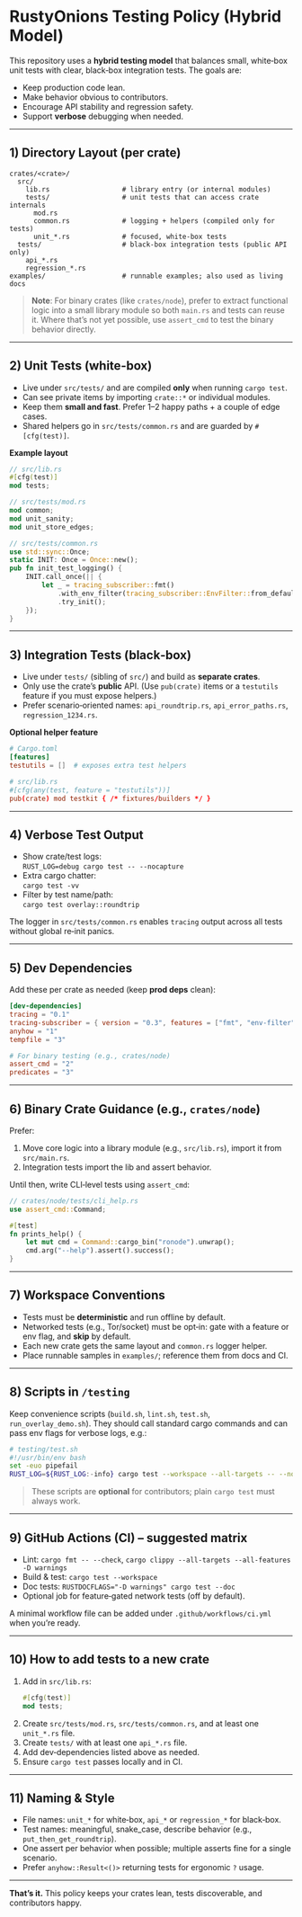 # RustyOnions Testing Policy (Hybrid Model)

This repository uses a **hybrid testing model** that balances small, white‑box unit tests with clear, black‑box integration tests. The goals are:
- Keep production code lean.
- Make behavior obvious to contributors.
- Encourage API stability and regression safety.
- Support **verbose** debugging when needed.

---

## 1) Directory Layout (per crate)

```
crates/<crate>/
  src/
    lib.rs                  # library entry (or internal modules)
    tests/                  # unit tests that can access crate internals
      mod.rs
      common.rs             # logging + helpers (compiled only for tests)
      unit_*.rs             # focused, white‑box tests
  tests/                    # black‑box integration tests (public API only)
    api_*.rs
    regression_*.rs
examples/                   # runnable examples; also used as living docs
```

> **Note**: For binary crates (like `crates/node`), prefer to extract functional logic into a small library module so both `main.rs` and tests can reuse it. Where that’s not yet possible, use `assert_cmd` to test the binary behavior directly.

---

## 2) Unit Tests (white‑box)

- Live under `src/tests/` and are compiled **only** when running `cargo test`.
- Can see private items by importing `crate::*` or individual modules.
- Keep them **small and fast**. Prefer 1–2 happy paths + a couple of edge cases.
- Shared helpers go in `src/tests/common.rs` and are guarded by `#[cfg(test)]`.

**Example layout**
```rust
// src/lib.rs
#[cfg(test)]
mod tests;

// src/tests/mod.rs
mod common;
mod unit_sanity;
mod unit_store_edges;

// src/tests/common.rs
use std::sync::Once;
static INIT: Once = Once::new();
pub fn init_test_logging() {
    INIT.call_once(|| {
        let _ = tracing_subscriber::fmt()
            .with_env_filter(tracing_subscriber::EnvFilter::from_default_env())
            .try_init();
    });
}
```

---

## 3) Integration Tests (black‑box)

- Live under `tests/` (sibling of `src/`) and build as **separate crates**.
- Only use the crate’s **public** API. (Use `pub(crate)` items or a `testutils` feature if you must expose helpers.)
- Prefer scenario‑oriented names: `api_roundtrip.rs`, `api_error_paths.rs`, `regression_1234.rs`.

**Optional helper feature**
```toml
# Cargo.toml
[features]
testutils = []  # exposes extra test helpers

# src/lib.rs
#[cfg(any(test, feature = "testutils"))]
pub(crate) mod testkit { /* fixtures/builders */ }
```

---

## 4) Verbose Test Output

- Show crate/test logs:  
  `RUST_LOG=debug cargo test -- --nocapture`
- Extra cargo chatter:  
  `cargo test -vv`
- Filter by test name/path:  
  `cargo test overlay::roundtrip`

The logger in `src/tests/common.rs` enables `tracing` output across all tests without global re‑init panics.

---

## 5) Dev Dependencies

Add these per crate as needed (keep **prod deps** clean):

```toml
[dev-dependencies]
tracing = "0.1"
tracing-subscriber = { version = "0.3", features = ["fmt", "env-filter"] }
anyhow = "1"
tempfile = "3"

# For binary testing (e.g., crates/node)
assert_cmd = "2"
predicates = "3"
```

---

## 6) Binary Crate Guidance (e.g., `crates/node`)

Prefer:
1. Move core logic into a library module (e.g., `src/lib.rs`), import it from `src/main.rs`.
2. Integration tests import the lib and assert behavior.

Until then, write CLI‑level tests using `assert_cmd`:
```rust
// crates/node/tests/cli_help.rs
use assert_cmd::Command;

#[test]
fn prints_help() {
    let mut cmd = Command::cargo_bin("ronode").unwrap();
    cmd.arg("--help").assert().success();
}
```

---

## 7) Workspace Conventions

- Tests must be **deterministic** and run offline by default.
- Networked tests (e.g., Tor/socket) must be opt‑in: gate with a feature or env flag, and **skip** by default.
- Each new crate gets the same layout and `common.rs` logger helper.
- Place runnable samples in `examples/`; reference them from docs and CI.

---

## 8) Scripts in `/testing`

Keep convenience scripts (`build.sh`, `lint.sh`, `test.sh`, `run_overlay_demo.sh`). They should call standard cargo commands and can pass env flags for verbose logs, e.g.:

```bash
# testing/test.sh
#!/usr/bin/env bash
set -euo pipefail
RUST_LOG=${RUST_LOG:-info} cargo test --workspace --all-targets -- --nocapture
```

> These scripts are **optional** for contributors; plain `cargo test` must always work.

---

## 9) GitHub Actions (CI) – suggested matrix

- Lint: `cargo fmt -- --check`, `cargo clippy --all-targets --all-features -D warnings`
- Build & test: `cargo test --workspace`
- Doc tests: `RUSTDOCFLAGS="-D warnings" cargo test --doc`
- Optional job for feature‑gated network tests (off by default).

A minimal workflow file can be added under `.github/workflows/ci.yml` when you’re ready.

---

## 10) How to add tests to a new crate

1. Add in `src/lib.rs`:
   ```rust
   #[cfg(test)]
   mod tests;
   ```
2. Create `src/tests/mod.rs`, `src/tests/common.rs`, and at least one `unit_*.rs` file.
3. Create `tests/` with at least one `api_*.rs` file.
4. Add dev‑dependencies listed above as needed.
5. Ensure `cargo test` passes locally and in CI.

---

## 11) Naming & Style

- File names: `unit_*` for white‑box, `api_*` or `regression_*` for black‑box.
- Test names: meaningful, snake_case, describe behavior (e.g., `put_then_get_roundtrip`).
- One assert per behavior when possible; multiple asserts fine for a single scenario.
- Prefer `anyhow::Result<()>` returning tests for ergonomic `?` usage.

---

**That’s it.** This policy keeps your crates lean, tests discoverable, and contributors happy.
